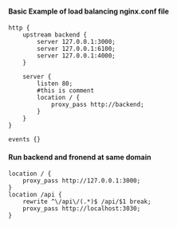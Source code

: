 #### Basic Example of load balancing nginx.conf file

```
http {
    upstream backend {
        server 127.0.0.1:3000;
	    server 127.0.0.1:6100;
	    server 127.0.0.1:4000;
    }

    server {
        listen 80;
	    #this is comment
        location / {
            proxy_pass http://backend;
        }
    }
}

events {}
```

#### Run backend and fronend at same domain

```
location / {
    proxy_pass http://127.0.0.1:3000;
}
location /api {
	rewrite ^\/api\/(.*)$ /api/$1 break;
	proxy_pass http://localhost:3030;
}
```
